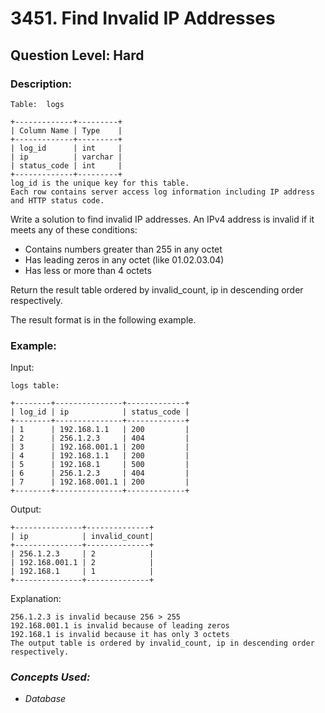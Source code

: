 # 3451. Find Invalid IP Addresses
## Question Level: Hard
### Description:
```
Table:  logs

+-------------+---------+
| Column Name | Type    |
+-------------+---------+
| log_id      | int     |
| ip          | varchar |
| status_code | int     |
+-------------+---------+
log_id is the unique key for this table.
Each row contains server access log information including IP address and HTTP status code.
```
Write a solution to find invalid IP addresses. An IPv4 address is invalid if it meets any of these conditions:
- Contains numbers greater than 255 in any octet
- Has leading zeros in any octet (like 01.02.03.04)
- Has less or more than 4 octets

Return the result table ordered by invalid_count, ip in descending order respectively. 

The result format is in the following example.

### Example:

Input:
```
logs table:

+--------+---------------+-------------+
| log_id | ip            | status_code | 
+--------+---------------+-------------+
| 1      | 192.168.1.1   | 200         | 
| 2      | 256.1.2.3     | 404         | 
| 3      | 192.168.001.1 | 200         | 
| 4      | 192.168.1.1   | 200         | 
| 5      | 192.168.1     | 500         | 
| 6      | 256.1.2.3     | 404         | 
| 7      | 192.168.001.1 | 200         | 
+--------+---------------+-------------+
```
Output:
```
+---------------+--------------+
| ip            | invalid_count|
+---------------+--------------+
| 256.1.2.3     | 2            |
| 192.168.001.1 | 2            |
| 192.168.1     | 1            |
+---------------+--------------+
```
Explanation:
```
256.1.2.3 is invalid because 256 > 255
192.168.001.1 is invalid because of leading zeros
192.168.1 is invalid because it has only 3 octets
The output table is ordered by invalid_count, ip in descending order respectively.
```

### <i>Concepts Used:
- Database</i>